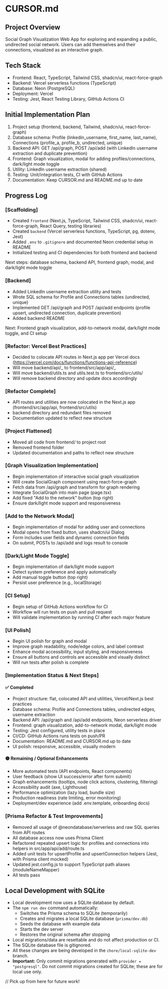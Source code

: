 # CURSOR.md

## Project Overview

Social Graph Visualization Web App for exploring and expanding a public, undirected social network. Users can add themselves and their connections, visualized as an interactive graph.

## Tech Stack

- Frontend: React, TypeScript, Tailwind CSS, shadcn/ui, react-force-graph
- Backend: Vercel serverless functions (TypeScript)
- Database: Neon (PostgreSQL)
- Deployment: Vercel
- Testing: Jest, React Testing Library, GitHub Actions CI

## Initial Implementation Plan

1. Project setup (frontend, backend, Tailwind, shadcn/ui, react-force-graph)
2. Database schema: Profile (linkedin_username, first_name, last_name), Connections (profile_a, profile_b, undirected, unique)
3. Backend API: GET /api/graph, POST /api/add (with LinkedIn username extraction and duplicate prevention)
4. Frontend: Graph visualization, modal for adding profiles/connections, dark/light mode toggle
5. Utility: LinkedIn username extraction (shared)
6. Testing: Unit/integration tests, CI with GitHub Actions
7. Documentation: Keep CURSOR.md and README.md up to date

## Progress Log

### [Scaffolding]

- Created `frontend` (Next.js, TypeScript, Tailwind CSS, shadcn/ui, react-force-graph, React Query, testing libraries)
- Created `backend` (Vercel serverless functions, TypeScript, pg, dotenv, Jest)
- Added `.env` to `.gitignore` and documented Neon credential setup in README
- Initialized testing and CI dependencies for both frontend and backend

Next steps: database schema, backend API, frontend graph, modal, and dark/light mode toggle

### [Backend]

- Added LinkedIn username extraction utility and tests
- Wrote SQL schema for Profile and Connections tables (undirected, unique)
- Implemented GET /api/graph and POST /api/add endpoints (profile upsert, undirected connection, duplicate prevention)
- Added backend README

Next: Frontend graph visualization, add-to-network modal, dark/light mode toggle, and CI setup

### [Refactor: Vercel Best Practices]

- Decided to colocate API routes in Next.js app per Vercel docs (https://vercel.com/docs/functions/functions-api-reference)
- Will move backend/api/_ to frontend/src/app/api/_
- Will move backend/utils.ts and utils.test.ts to frontend/src/utils/
- Will remove backend directory and update docs accordingly

### [Refactor Complete]

- API routes and utilities are now colocated in the Next.js app (frontend/src/app/api, frontend/src/utils)
- backend directory and redundant files removed
- Documentation updated to reflect new structure

### [Project Flattened]

- Moved all code from frontend/ to project root
- Removed frontend folder
- Updated documentation and paths to reflect new structure

### [Graph Visualization Implementation]

- Begin implementation of interactive social graph visualization
- Will create SocialGraph component using react-force-graph
- Fetch data from /api/graph and transform for graph rendering
- Integrate SocialGraph into main page (page.tsx)
- Add fixed "Add to the network" button (top right)
- Ensure dark/light mode support and responsiveness

### [Add to the Network Modal]

- Begin implementation of modal for adding user and connections
- Modal opens from fixed button, uses shadcn/ui Dialog
- Form includes user fields and dynamic connection fields
- On submit, POSTs to /api/add and logs result to console

### [Dark/Light Mode Toggle]

- Begin implementation of dark/light mode support
- Detect system preference and apply automatically
- Add manual toggle button (top right)
- Persist user preference (e.g., localStorage)

### [CI Setup]

- Begin setup of GitHub Actions workflow for CI
- Workflow will run tests on push and pull request
- Will validate implementation by running CI after each major feature

### [UI Polish]

- Begin UI polish for graph and modal
- Improve graph readability, node/edge colors, and label contrast
- Enhance modal accessibility, input styling, and responsiveness
- Ensure all buttons and controls are accessible and visually distinct
- Will run tests after polish is complete

### [Implementation Status & Next Steps]

#### ✅ Completed

- Project structure: flat, colocated API and utilities, Vercel/Next.js best practices
- Database schema: Profile and Connections tables, undirected edges, username extraction
- Backend API: /api/graph and /api/add endpoints, Neon serverless driver
- Frontend: graph visualization, add-to-network modal, dark/light mode
- Testing: Jest configured, utility tests in place
- CI/CD: GitHub Actions runs tests on push/PR
- Documentation: README.md and CURSOR.md up to date
- UI polish: responsive, accessible, visually modern

#### 🟡 Remaining / Optional Enhancements

- More automated tests (API endpoints, React components)
- User feedback (show UI success/error after form submit)
- Graph enhancements (tooltips, node click actions, clustering, filtering)
- Accessibility audit (axe, Lighthouse)
- Performance optimization (lazy load, bundle size)
- Production readiness (rate limiting, error monitoring)
- Deployment/dev experience (add .env.template, onboarding docs)

### [Prisma Refactor & Test Improvements]

- Removed all usage of @neondatabase/serverless and raw SQL queries from API routes
- All database access now uses Prisma Client
- Refactored repeated upsert logic for profiles and connections into helpers in src/app/api/add/route.ts
- Added unit tests for upsertProfile and upsertConnection helpers (Jest, with Prisma client mocked)
- Updated jest.config.js to support TypeScript path aliases (moduleNameMapper)
- All tests pass

## Local Development with SQLite

- Local development now uses a SQLite database by default.
- The `npm run dev` command automatically:
  - Switches the Prisma schema to SQLite (temporarily)
  - Creates and migrates a local SQLite database (`prisma/dev.db`)
  - Seeds the database with example data
  - Starts the dev server
  - Restores the original schema after stopping
- Local migrations/data are resettable and do not affect production or CI.
- The SQLite database file is gitignored.
- All these changes are being developed in the `chore/local-sqlite-dev` branch.
- **Important:** Only commit migrations generated with `provider = "postgresql"`. Do not commit migrations created for SQLite; these are for local use only.

// Pick up from here for future work!
